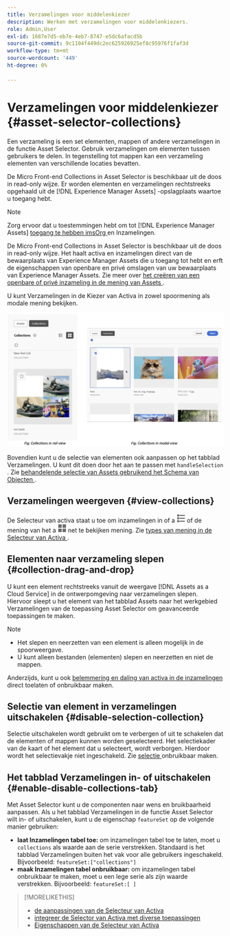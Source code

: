 ```yaml
---
title: Verzamelingen voor middelenkiezer
description: Werken met verzamelingen voor middelenkiezers.
role: Admin,User
exl-id: 1687e7d5-eb7e-4eb7-8747-e5dc6afacd5b
source-git-commit: 9c1104f449dc2ec625926925ef8c95976f1faf3d
workflow-type: tm+mt
source-wordcount: '449'
ht-degree: 0%

---
```


# Verzamelingen voor middelenkiezer {#asset-selector-collections}

Een verzameling is een set elementen, mappen of andere verzamelingen in de functie Asset Selector. Gebruik verzamelingen om elementen tussen gebruikers te delen. In tegenstelling tot mappen kan een verzameling elementen van verschillende locaties bevatten.

De Micro Front-end Collections in Asset Selector is beschikbaar uit de doos in read-only wijze. Er worden elementen en verzamelingen rechtstreeks opgehaald uit de [!DNL Experience Manager Assets] -opslagplaats waartoe u toegang hebt.

>[!NOTE]
>
>Zorg ervoor dat u toestemmingen hebt om tot [!DNL Experience Manager Assets] [ toegang te hebben imsOrg ](/help/assets/asset-selector-properties.md) en Inzamelingen.

De Micro Front-end Collections in Asset Selector is beschikbaar uit de doos in read-only wijze. Het haalt activa en inzamelingen direct van de bewaarplaats van Experience Manager Assets die u toegang tot hebt en erft de eigenschappen van openbare en privé omslagen van uw bewaarplaats van Experience Manager Assets. Zie meer over [ het creëren van een openbare of privé inzameling in de mening van Assets ](/help/assets/manage-collections-assets-view.md#create-collection).

U kunt Verzamelingen in de Kiezer van Activa in zowel spoormening als modale mening bekijken.

![ Inzamelingen in spoormening ](assets/collections-rail-modal-view.png)

<!--
Additionally, you can [customize](/help/assets/asset-selector-customization.md) the `featureSet` property to enable or disable collections in Asset Selector. See [enable or disable Collections tab](#enable-disable-collections-tab).-->

Bovendien kunt u de selectie van elementen ook aanpassen op het tabblad Verzamelingen. U kunt dit doen door het aan te passen met `handleSelection` . Zie [ behandelende selectie van Assets gebruikend het Schema van Objecten ](/help/assets/asset-selector-customization.md#handling-selection).

## Verzamelingen weergeven {#view-collections}

De Selecteur van activa staat u toe om inzamelingen in of a ![ lijstmening ](assets/do-not-localize/list-view.png) of de mening van het a ![ net ](assets/do-not-localize/grid-view.png) net te bekijken mening. Zie [ types van mening in de Selecteur van Activa ](overview-asset-selector.md#types-of-view).

## Elementen naar verzameling slepen {#collection-drag-and-drop}

U kunt een element rechtstreeks vanuit de weergave [!DNL Assets as a Cloud Service] in de ontwerpomgeving naar verzamelingen slepen. Hiervoor sleept u het element van het tabblad Assets naar het werkgebied Verzamelingen van de toepassing Asset Selector om geavanceerde toepassingen te maken.

>[!NOTE]
>
>* Het slepen en neerzetten van een element is alleen mogelijk in de spoorweergave.
>* U kunt alleen bestanden (elementen) slepen en neerzetten en niet de mappen.

Anderzijds, kunt u ook [ belemmering en daling van activa in de inzamelingen ](asset-selector-customization.md#enable-disable-drag-and-drop) direct toelaten of onbruikbaar maken.

## Selectie van element in verzamelingen uitschakelen {#disable-selection-collection}

Selectie uitschakelen wordt gebruikt om te verbergen of uit te schakelen dat de elementen of mappen kunnen worden geselecteerd. Het selectiekader van de kaart of het element dat u selecteert, wordt verborgen. Hierdoor wordt het selectievakje niet ingeschakeld. Zie [ selectie ](/help/assets/asset-selector-customization.md#disable-selection) onbruikbaar maken.

## Het tabblad Verzamelingen in- of uitschakelen {#enable-disable-collections-tab}

Met Asset Selector kunt u de componenten naar wens en bruikbaarheid aanpassen. Als u het tabblad Verzamelingen in de functie Asset Selector wilt in- of uitschakelen, kunt u de eigenschap `featureSet` op de volgende manier gebruiken:

* **laat Inzamelingen tabel toe:** om inzamelingen tabel toe te laten, moet u `collections` als waarde aan de serie verstrekken. Standaard is het tabblad Verzamelingen buiten het vak voor alle gebruikers ingeschakeld. Bijvoorbeeld: `featureSet:["collections"]`
* **maak Inzamelingen tabel onbruikbaar:** om inzamelingen tabel onbruikbaar te maken, moet u een lege serie als zijn waarde verstrekken. Bijvoorbeeld: `featureSet:[ ]`

>[!MORELIKETHIS]
>
>* [ de aanpassingen van de Selecteur van Activa ](/help/assets/asset-selector-customization.md)
>* [ integreer de Selector van Activa met diverse toepassingen ](/help/assets/integrate-asset-selector.md)
>* [ Eigenschappen van de Selecteur van Activa ](/help/assets/asset-selector-properties.md)
